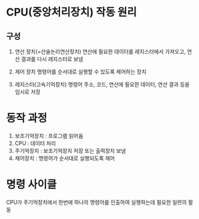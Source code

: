 
# CPU(중앙처리장치) 작동 원리

## 구성

1. 연산 장치(=산술논리연산장치)
   연산에 필요한 데이터를 레지스터에서 가져오고, 연산 결과를 다시 레지스터로 보냄

2. 제어 장치
   명령어를 순서대로 실행할 수 있도록 제어하는 장치

3. 레지스터(고속기억장치)
   명령어 주소, 코드, 연산에 필요한 데이터, 연산 결과 등을 임시로 저장

# 동작 과정

1. 보조기억장치 : 프로그램 읽어옴
2. CPU : 데이터 처리
3. 주기억장치 : 보조기억장치 저장 또는 출력장치 보냄
4. 제어장치 : 명령어가 순서대로 실행되도록 제어

# 명령 사이클

CPU가 주기억장치에서 한번에 하나의 명령어를 인출하여 실행하는데 필요한 일련의 활동
